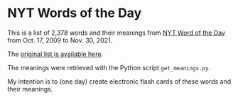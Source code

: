 # NYT Words of the Day

This is a list of 2,378 words and their meanings from
[NYT Word of the Day](https://www.nytimes.com/column/learning-word-of-the-day) from
Oct. 17, 2009 to Nov. 30, 2021.

The [original list is available here](https://int.nyt.com/data/documenttools/vocabulary-video-contest-2021-word-list/8dd26e74fef8fe88/full.pdf).

The meanings were retrieved with the Python script `get_meanings.py`.

My intention is to (one day) create electronic flash cards of these words and their meanings.
